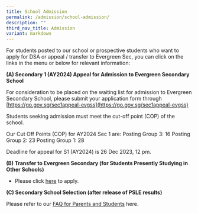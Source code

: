 ```yaml
---
title: School Admission
permalink: /admission/school-admission/
description: ""
third_nav_title: Admission
variant: markdown
---
```

For students posted to our school or prospective students who want to apply for DSA or appeal / transfer to Evergreen Sec, you can click on the links in the menu or below for relevant information:

**(A) Secondary 1 (AY2024) Appeal for Admission to Evergreen Secondary School**

For consideration to be placed on the waiting list for admission to Evergreen Secondary School, please submit your application form through [https://go.gov.sg/sec1appeal-evgss](https://go.gov.sg/sec1appeal-evgss)

Students seeking admission must meet the cut-off point (COP) of the school.

Our Cut Off Points (COP) for AY2024 Sec 1 are: 
Posting Group 3: 16
Posting Group 2: 23
Posting Group 1: 28

Deadline for appeal for S1 (AY2024) is 26 Dec 2023, 12 pm.


**(B) Transfer to Evergreen Secondary (for Students Presently Studying in Other Schools)**

*  Please click [here](https://form.gov.sg/636c4e8d53cf9a0011d88bc4) to apply.



**(C) Secondary School Selection (after release of PSLE results)**

Please refer to our [FAQ for Parents and Students](/files/EVG___FAQ_for_Parents_and_Students_After_PSLE_Result_Release_on_22_Nov_2023__version_22_Nov_2023_.pdf) here.